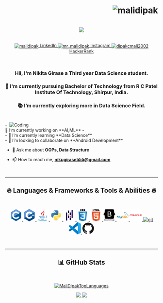 <h1 align="center"><p align="center">
<div align="right">
<p> <img src="https://komarev.com/ghpvc/?username=malidipak&label=Profile%20views&color=0e75b6&style=flat" alt="malidipak" /> </p>
</div>
  <a href="https://github.com/DenverCoder1/readme-typing-svg"><img src="https://readme-typing-svg.herokuapp.com?lines=Hello,folks!!👋;Nice+to+meet+you!;I'm+Dipak+Mali....;Passionate+Developer👨‍💻;Data+Science+Student;Competitive+Programmer;DS%20|%20Algorithms%20|%20OOP%20;Always%20learning%20new%20things&center=true&width=500&height=30"></a>
</p></h1>
<p align="center">
<a href="https://linkedin.com/in/nikitagiraase" target="blank"><img align="center" src="https://raw.githubusercontent.com/rahuldkjain/github-profile-readme-generator/master/src/images/icons/Social/linked-in-alt.svg" alt="malidipak" height="30" width="40" /> <span> LinkedIn </span> </a>
<a href="https://instagram.com/__dipakmali__" target="blank"><img align="center" src="https://raw.githubusercontent.com/rahuldkjain/github-profile-readme-generator/master/src/images/icons/Social/instagram.svg" alt="mr_malidipak" height="30" width="40" /> <span> Instagram </span> </a>
<a href="https://www.hackerrank.com/dipakcmali2002" target="blank"><img align="center" src="https://raw.githubusercontent.com/rahuldkjain/github-profile-readme-generator/master/src/images/icons/Social/hackerrank.svg" alt="dipakcmali2002" height="30" width="40" /> <span> HackerRank </span></a>
</p>
<br>
<h3 align="center">Hii, I'm Nikita Girase a Third year Data Science student.</h3>
<h3 align='center'>🔬 I'm currently pursuing Bachelor of Technology from R C Patel Institute Of Technology, Shirpur, India.</h3>
<h3 align="center">📚 I’m currently exploring more in Data Science Field.</h3>
<h1></h1>
<img align="right" alt="Coding" width="490" src="https://user-images.githubusercontent.com/96681905/183311916-ed87a117-a6a7-494d-a835-7ebc7cf4e818.gif"/>
- 🔭 I’m currently working on **AI,ML**
- <br>
- 🌱 I’m currently learning **Data Science**<br>
- 👯 I’m looking to collaborate on **Android Development**<br>

 <!-- 🤝 I’m looking for help with [**IDE Project**](https://github.com/MaliDipak/Integrated-Development-Environment) -->

<!-- 👨‍💻 All of my projects are available at [**Website**](https://malidipak.github.io/portfolio/)
- 👨‍💻 All of my projects are available at [**Website**](https://dipakmali.me/) -->
  
- 💬 Ask me about **OOPs, Data Structure**

- 📫 How to reach me, **nikugirase555@gmail.com**
<!-- 📄 Know about my experiences, [**Resume**](https://github.com/MaliDipak/MaliDipak/files/9793004/MaliDipak.s.Resume.pdf) -->
<br>
<hr>
<h2 align="center">🔥 Languages & Frameworks & Tools & Abilities 🔥</h2>
<br>
<p align="center">
<a href="https://www.cprogramming.com/" target="_blank" rel="noreferrer"> <img src="https://raw.githubusercontent.com/devicons/devicon/master/icons/c/c-original.svg" alt="c" width="40" height="40"/> </a> <a href="https://www.w3schools.com/cpp/" target="_blank" rel="noreferrer"> <img src="https://raw.githubusercontent.com/devicons/devicon/master/icons/cplusplus/cplusplus-original.svg" alt="cplusplus" width="40" height="40"/> </a> <a href="https://www.java.com" target="_blank" rel="noreferrer"> <img src="https://raw.githubusercontent.com/devicons/devicon/master/icons/java/java-original.svg" alt="java" width="40" height="40"/> </a> <a href="https://www.python.org" target="_blank" rel="noreferrer"> <img src="https://raw.githubusercontent.com/devicons/devicon/master/icons/python/python-original.svg" alt="python" width="40" height="40"/> </a>   <a href="https://pandas.pydata.org/" target="_blank" rel="noreferrer"> <img src="https://raw.githubusercontent.com/devicons/devicon/2ae2a900d2f041da66e950e4d48052658d850630/icons/pandas/pandas-original.svg" alt="pandas" width="40" height="40"/> </a>    <a href="https://www.w3schools.com/css/" target="_blank" rel="noreferrer"> <img src="https://raw.githubusercontent.com/devicons/devicon/master/icons/css3/css3-original-wordmark.svg" alt="css3" width="40" height="40"/> </a>   <a href="https://www.w3.org/html/" target="_blank" rel="noreferrer"> <img src="https://raw.githubusercontent.com/devicons/devicon/master/icons/html5/html5-original-wordmark.svg" alt="html5" width="40" height="40"/>    </a>   <a href="https://getbootstrap.com" target="_blank" rel="noreferrer"> <img src="https://raw.githubusercontent.com/devicons/devicon/master/icons/bootstrap/bootstrap-plain-wordmark.svg" alt="bootstrap" width="40" height="40"/> </a>    <a href="https://www.mysql.com/" target="_blank" rel="noreferrer"> <img src="https://raw.githubusercontent.com/devicons/devicon/master/icons/mysql/mysql-original-wordmark.svg" alt="mysql" width="40" height="40"/> </a>   <a href="https://www.oracle.com/" target="_blank" rel="noreferrer"> <img src="https://raw.githubusercontent.com/devicons/devicon/master/icons/oracle/oracle-original.svg" alt="oracle" width="40" height="40"/> </a>  <a href="https://git-scm.com/" target="_blank" rel="noreferrer"> <img src="https://www.vectorlogo.zone/logos/git-scm/git-scm-icon.svg" alt="git" width="40" height="40"/> </a>  <a href="[https://git-scm.com/" target="_blank" rel="noreferrer"> <img src="https://raw.githubusercontent.com/devicons/devicon/2ae2a900d2f041da66e950e4d48052658d850630/icons/vscode/vscode-original.svg" alt="vs code" width="40" height="40"/> </a>  <a href="[https://git-scm.com/" target="_blank" rel="noreferrer"> <img src="https://raw.githubusercontent.com/devicons/devicon/2ae2a900d2f041da66e950e4d48052658d850630/icons/github/github-original.svg" alt="vs code" width="40" height="40"/> </a>
</p>
<br>
<hr>
  <div>
    <h2 align="center"> 📊 GitHub Stats </h2>
      <br/>
        <p align="center">
          <a href="https://github.com/malidipak/">
          <img src="https://github-readme-stats.vercel.app/api/top-langs?username=malidipak&show_icons=true&locale=en&layout=compact" alt="MaliDipakTopLanguages" /></a>
        </p>
        <p align="center">
          <a href="https://github.com/malidipak/">
          <img width="49.5%" src="https://github-readme-stats.vercel.app/api?username=malidipak&show_icons=true&locale=en" />
          <img width="49.5%" src="https://github-readme-streak-stats.herokuapp.com/?user=malidipak&" />
          </a>
       </p>
     <br>
  </div>  

